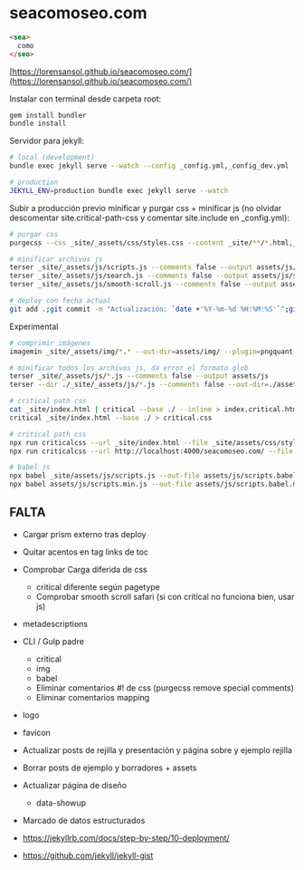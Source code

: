 # seacomoseo.com

```html
<sea>
  como
</seo>
````

[https://lorensansol.github.io/seacomoseo.com/](https://lorensansol.github.io/seacomoseo.com/)

Instalar con terminal desde carpeta root:

```bash
gem install bundler
bundle install
```

Servidor para jekyll:

```bash
# local (development)
bundle exec jekyll serve --watch --config _config.yml,_config_dev.yml

# production
JEKYLL_ENV=production bundle exec jekyll serve --watch
```

Subir a producción previo minificar y purgar css + minificar js (no olvidar descomentar site.critical-path-css y comentar site.include en \_config.yml):

```bash
# purgar css
purgecss --css _site/_assets/css/styles.css --content _site/**/*.html,_site/assets/js/*.js --output assets/css/

# minificar archivos js
terser _site/_assets/js/scripts.js --comments false --output assets/js/scripts.js
terser _site/_assets/js/search.js --comments false --output assets/js/search.js
terser _site/_assets/js/smooth-scroll.js --comments false --output assets/js/smooth-scroll.js

# deploy con fecha actual
git add .;git commit -m "Actualización: `date +'%Y-%m-%d %H:%M:%S'`";git push
```

Experimental

```bash
# comprimir imágenes
imagemin _site/_assets/img/*.* --out-dir=assets/img/ --plugin=pngquant

# minificar todos los archivos js, da error el formato glob
terser _site/_assets/js/*.js --comments false --output assets/js
terser --dir ./_site/_assets/js/*.js --comments false --out-dir=./assets/js

# critical path css
cat _site/index.html | critical --base ./ --inline > index.critical.html
critical _site/index.html --base ./ > critical.css

# critical path css
npx run criticalcss --url _site/index.html --file _site/assets/css/styles.css --output ./styles.min.css
npx run criticalcss --url http://localhost:4000/seacomoseo.com/ --file _site/assets/css/styles.css --output ./styles.min.css

# babel js
npx babel _site/assets/js/scripts.js --out-file assets/js/scripts.babel.min.js
npx babel assets/js/scripts.min.js --out-file assets/js/scripts.babel.min.js
```

## FALTA

- Cargar prism externo tras deploy
- Quitar acentos en tag links de toc
- Comprobar Carga diferida de css
  - critical diferente según pagetype
  - Comprobar smooth scroll safari (si con critical no funciona bien, usar js)
- metadescriptions

- CLI / Gulp padre
  - critical
  - img
  - babel
  - Eliminar comentarios #! de css (purgecss remove special comments)
  - Eliminar comentarios mapping

- logo
- favicon

- Actualizar posts de rejilla y presentación y página sobre y ejemplo rejilla
- Borrar posts de ejemplo y borradores + assets
- Actualizar página de diseño
  - data-showup
- Marcado de datos estructurados

- https://jekyllrb.com/docs/step-by-step/10-deployment/
- https://github.com/jekyll/jekyll-gist